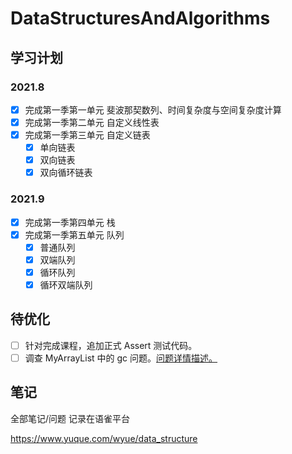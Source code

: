 # DataStructuresAndAlgorithms

## 学习计划

### 2021.8

- [x] 完成第一季第一单元 斐波那契数列、时间复杂度与空间复杂度计算
- [x] 完成第一季第二单元 自定义线性表
- [x] 完成第一季第三单元 自定义链表
  - [x] 单向链表
  - [x] 双向链表
  - [x] 双向循环链表

### 2021.9

- [x] 完成第一季第四单元 栈
- [x] 完成第一季第五单元 队列
  - [x] 普通队列
  - [x] 双端队列
  - [x] 循环队列
  - [x] 循环双端队列

## 待优化

- [ ] 针对完成课程，追加正式 Assert 测试代码。
- [ ] 调查 MyArrayList 中的 gc 问题。[问题详情描述。](https://www.yuque.com/wyue/error_note/arraylist_clear_question)

## 笔记

全部笔记/问题 记录在语雀平台

https://www.yuque.com/wyue/data_structure
